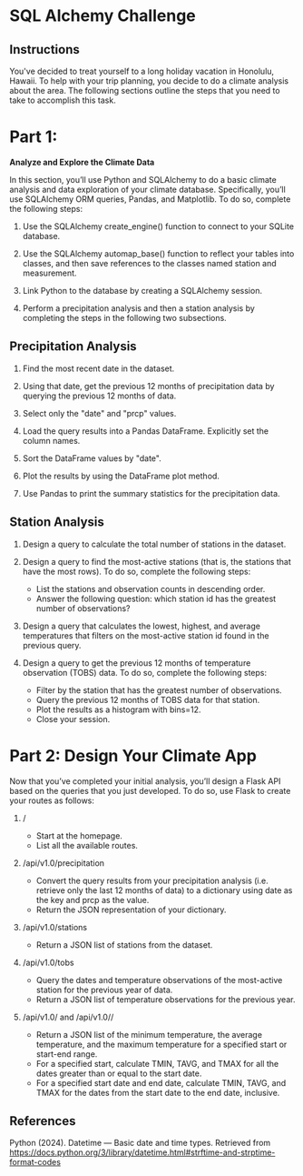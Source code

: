 # SQL Alchemy Challenge

## Instructions
You've decided to treat yourself to a long holiday vacation in Honolulu, Hawaii. To help with your trip planning, you decide to do a climate analysis about the area. The following sections outline the steps that you need to take to accomplish this task.

# Part 1: 
**Analyze and Explore the Climate Data**

In this section, you’ll use Python and SQLAlchemy to do a basic climate analysis and data exploration of your climate database. Specifically, you’ll use SQLAlchemy ORM queries, Pandas, and Matplotlib. To do so, complete the following steps:

1. Use the SQLAlchemy create_engine() function to connect to your SQLite database.

2. Use the SQLAlchemy automap_base() function to reflect your tables into classes, and then save references to the classes named station and measurement.

3. Link Python to the database by creating a SQLAlchemy session.
   
5. Perform a precipitation analysis and then a station analysis by completing the steps in the following two subsections.

## Precipitation Analysis
1. Find the most recent date in the dataset.

2. Using that date, get the previous 12 months of precipitation data by querying the previous 12 months of data.
   
3. Select only the "date" and "prcp" values.

4. Load the query results into a Pandas DataFrame. Explicitly set the column names.

5. Sort the DataFrame values by "date".

6. Plot the results by using the DataFrame plot method.
   
8. Use Pandas to print the summary statistics for the precipitation data.

## Station Analysis
1. Design a query to calculate the total number of stations in the dataset.

2. Design a query to find the most-active stations (that is, the stations that have the most rows). To do so, complete the following steps:

      - List the stations and observation counts in descending order.
      - Answer the following question: which station id has the greatest number of observations?
    
3. Design a query that calculates the lowest, highest, and average temperatures that filters on the most-active station id found in the previous query.
   
5. Design a query to get the previous 12 months of temperature observation (TOBS) data. To do so, complete the following steps:

      - Filter by the station that has the greatest number of observations.
      - Query the previous 12 months of TOBS data for that station.
      - Plot the results as a histogram with bins=12.
      - Close your session.

# Part 2: Design Your Climate App
Now that you’ve completed your initial analysis, you’ll design a Flask API based on the queries that you just developed. To do so, use Flask to create your routes as follows:

1. /

      - Start at the homepage.
      - List all the available routes.

2. /api/v1.0/precipitation

      - Convert the query results from your precipitation analysis (i.e. retrieve only the last 12 months of data) to a dictionary using date as the key and prcp as the value.
      - Return the JSON representation of your dictionary.

3. /api/v1.0/stations

      - Return a JSON list of stations from the dataset.

4. /api/v1.0/tobs

      - Query the dates and temperature observations of the most-active station for the previous year of data.
      - Return a JSON list of temperature observations for the previous year.

5. /api/v1.0/<start> and /api/v1.0/<start>/<end>

      - Return a JSON list of the minimum temperature, the average temperature, and the maximum temperature for a specified start or start-end range.
      - For a specified start, calculate TMIN, TAVG, and TMAX for all the dates greater than or equal to the start date.
      - For a specified start date and end date, calculate TMIN, TAVG, and TMAX for the dates from the start date to the end date, inclusive.


  ## References
Python (2024). Datetime — Basic date and time types. Retrieved from https://docs.python.org/3/library/datetime.html#strftime-and-strptime-format-codes
